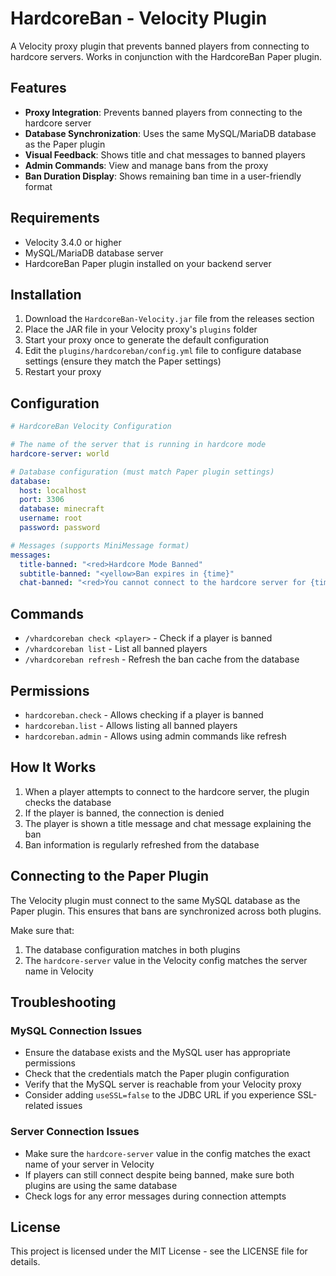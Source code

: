 # HardcoreBan - Velocity Plugin

A Velocity proxy plugin that prevents banned players from connecting to hardcore servers. Works in conjunction with the HardcoreBan Paper plugin.

## Features

- **Proxy Integration**: Prevents banned players from connecting to the hardcore server
- **Database Synchronization**: Uses the same MySQL/MariaDB database as the Paper plugin
- **Visual Feedback**: Shows title and chat messages to banned players
- **Admin Commands**: View and manage bans from the proxy
- **Ban Duration Display**: Shows remaining ban time in a user-friendly format

## Requirements

- Velocity 3.4.0 or higher
- MySQL/MariaDB database server
- HardcoreBan Paper plugin installed on your backend server

## Installation

1. Download the `HardcoreBan-Velocity.jar` file from the releases section
2. Place the JAR file in your Velocity proxy's `plugins` folder
3. Start your proxy once to generate the default configuration
4. Edit the `plugins/hardcoreban/config.yml` file to configure database settings (ensure they match the Paper settings)
5. Restart your proxy

## Configuration

```yaml
# HardcoreBan Velocity Configuration

# The name of the server that is running in hardcore mode
hardcore-server: world

# Database configuration (must match Paper plugin settings)
database:
  host: localhost
  port: 3306
  database: minecraft
  username: root
  password: password

# Messages (supports MiniMessage format)
messages:
  title-banned: "<red>Hardcore Mode Banned"
  subtitle-banned: "<yellow>Ban expires in {time}"
  chat-banned: "<red>You cannot connect to the hardcore server for {time}."
```

## Commands

- `/vhardcoreban check <player>` - Check if a player is banned
- `/vhardcoreban list` - List all banned players
- `/vhardcoreban refresh` - Refresh the ban cache from the database

## Permissions

- `hardcoreban.check` - Allows checking if a player is banned
- `hardcoreban.list` - Allows listing all banned players
- `hardcoreban.admin` - Allows using admin commands like refresh

## How It Works

1. When a player attempts to connect to the hardcore server, the plugin checks the database
2. If the player is banned, the connection is denied
3. The player is shown a title message and chat message explaining the ban
4. Ban information is regularly refreshed from the database

## Connecting to the Paper Plugin

The Velocity plugin must connect to the same MySQL database as the Paper plugin. This ensures that bans are synchronized across both plugins.

Make sure that:
1. The database configuration matches in both plugins
2. The `hardcore-server` value in the Velocity config matches the server name in Velocity

## Troubleshooting

### MySQL Connection Issues

- Ensure the database exists and the MySQL user has appropriate permissions
- Check that the credentials match the Paper plugin configuration
- Verify that the MySQL server is reachable from your Velocity proxy
- Consider adding `useSSL=false` to the JDBC URL if you experience SSL-related issues

### Server Connection Issues

- Make sure the `hardcore-server` value in the config matches the exact name of your server in Velocity
- If players can still connect despite being banned, make sure both plugins are using the same database
- Check logs for any error messages during connection attempts

## License

This project is licensed under the MIT License - see the LICENSE file for details.
